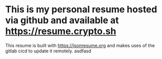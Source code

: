 # This is my personal resume hosted via github and available at https://resume.crypto.sh

This resume is built with https://jsonresume.org and makes uses of the gitlab cicd to update it remotely.
asdfasd
